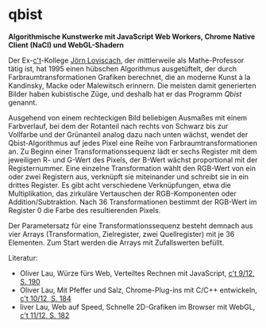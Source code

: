 # qbist

**Algorithmische Kunstwerke mit JavaScript Web Workers, Chrome Native Client (NaCl) und WebGL-Shadern**

Der Ex-[c't](http://www.ct.de/)-Kollege [Jörn Loviscach](http://www.j3l7h.de/), der mittlerweile als Mathe-Professor tätig ist, hat 1995 einen hübschen Algorithmus ausgetüftelt, der durch Farbraumtransformationen Grafiken berechnet, die an moderne Kunst à la Kandinsky, Macke oder Malewitsch erinnern. Die meisten damit generierten Bilder haben kubistische Züge, und deshalb hat er das Programm *Qbist* genannt.

Ausgehend von einem rechteckigen Bild beliebigen Ausmaßes mit einem Farbverlauf, bei dem der Rotanteil nach rechts von Schwarz bis zur Vollfarbe und der Grünanteil analog dazu nach unten wächst, wendet der Qbist-Algorithmus auf jedes Pixel eine Reihe von Farbraumtransformationen an. Zu Beginn einer Transformationssequenz lädt er sechs Register mit dem jeweiligen R- und G-Wert des Pixels, der B-Wert wächst proportional mit der Registernummer. Eine einzelne Transformation wählt den RGB-Wert von ein oder zwei Registern aus, verknüpft sie miteinander und schreibt sie in ein drittes Register. Es gibt acht verschiedene Verknüpfungen, etwa die Multiplikation, das zirkuläre Vertauschen der RGB-Komponenten oder Addition/Subtraktion. Nach 36 Transformationen bestimmt der RGB-Wert im Register 0 die Farbe des resultierenden Pixels.

Der Parametersatz für eine Transformationssequenz besteht demnach aus vier Arrays (Transformation, Zielregister, zwei Quellregister) mit je 36 Elementen. Zum Start werden die Arrays mit Zufallswerten befüllt.

Literatur:

  - Oliver Lau, Würze fürs Web, Verteiltes Rechnen mit JavaScript, [c't 9/12, S. 190](http://www.heise.de/artikel-archiv/ct/2012/9/190_kiosk)
  - Oliver Lau, Mit Pfeffer und Salz, Chrome-Plug-ins mit C/C++ entwickeln, [c't 10/12, S. 184](http://www.heise.de/artikel-archiv/ct/2012/10/184_kiosk)
  - liver Lau, Web auf Speed, Schnelle 2D-Grafiken im Browser mit WebGL, [c't 11/12, S. 182](http://www.heise.de/artikel-archiv/ct/2012/11/182_kiosk)
